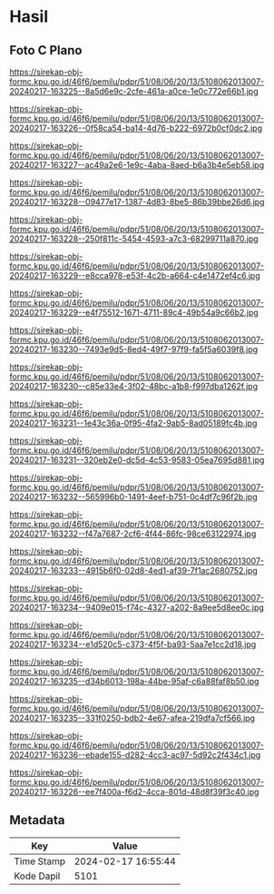 # Hasil

## Foto C Plano

https://sirekap-obj-formc.kpu.go.id/46f6/pemilu/pdpr/51/08/06/20/13/5108062013007-20240217-163225--8a5d6e9c-2cfe-461a-a0ce-1e0c772e66b1.jpg

https://sirekap-obj-formc.kpu.go.id/46f6/pemilu/pdpr/51/08/06/20/13/5108062013007-20240217-163226--0f58ca54-ba14-4d76-b222-6972b0cf0dc2.jpg

https://sirekap-obj-formc.kpu.go.id/46f6/pemilu/pdpr/51/08/06/20/13/5108062013007-20240217-163227--ac49a2e6-1e9c-4aba-8aed-b6a3b4e5eb58.jpg

https://sirekap-obj-formc.kpu.go.id/46f6/pemilu/pdpr/51/08/06/20/13/5108062013007-20240217-163228--09477e17-1387-4d83-8be5-86b39bbe26d6.jpg

https://sirekap-obj-formc.kpu.go.id/46f6/pemilu/pdpr/51/08/06/20/13/5108062013007-20240217-163228--250f811c-5454-4593-a7c3-68299711a870.jpg

https://sirekap-obj-formc.kpu.go.id/46f6/pemilu/pdpr/51/08/06/20/13/5108062013007-20240217-163229--e8cca978-e53f-4c2b-a664-c4e1472ef4c6.jpg

https://sirekap-obj-formc.kpu.go.id/46f6/pemilu/pdpr/51/08/06/20/13/5108062013007-20240217-163229--e4f75512-1671-4711-89c4-49b54a9c66b2.jpg

https://sirekap-obj-formc.kpu.go.id/46f6/pemilu/pdpr/51/08/06/20/13/5108062013007-20240217-163230--7493e9d5-8ed4-49f7-97f9-fa5f5a6039f8.jpg

https://sirekap-obj-formc.kpu.go.id/46f6/pemilu/pdpr/51/08/06/20/13/5108062013007-20240217-163230--c85e33e4-3f02-48bc-a1b8-f997dba1262f.jpg

https://sirekap-obj-formc.kpu.go.id/46f6/pemilu/pdpr/51/08/06/20/13/5108062013007-20240217-163231--1e43c36a-0f95-4fa2-9ab5-8ad05189fc4b.jpg

https://sirekap-obj-formc.kpu.go.id/46f6/pemilu/pdpr/51/08/06/20/13/5108062013007-20240217-163231--320eb2e0-dc5d-4c53-9583-05ea7695d881.jpg

https://sirekap-obj-formc.kpu.go.id/46f6/pemilu/pdpr/51/08/06/20/13/5108062013007-20240217-163232--565996b0-1491-4eef-b751-0c4df7c96f2b.jpg

https://sirekap-obj-formc.kpu.go.id/46f6/pemilu/pdpr/51/08/06/20/13/5108062013007-20240217-163232--f47a7687-2cf6-4f44-86fc-98ce63122974.jpg

https://sirekap-obj-formc.kpu.go.id/46f6/pemilu/pdpr/51/08/06/20/13/5108062013007-20240217-163233--4915b6f0-02d8-4ed1-af39-7f1ac2680752.jpg

https://sirekap-obj-formc.kpu.go.id/46f6/pemilu/pdpr/51/08/06/20/13/5108062013007-20240217-163234--9409e015-f74c-4327-a202-8a9ee5d8ee0c.jpg

https://sirekap-obj-formc.kpu.go.id/46f6/pemilu/pdpr/51/08/06/20/13/5108062013007-20240217-163234--e1d520c5-c373-4f5f-ba93-5aa7e1cc2d18.jpg

https://sirekap-obj-formc.kpu.go.id/46f6/pemilu/pdpr/51/08/06/20/13/5108062013007-20240217-163235--d34b6013-198a-44be-95af-c6a88faf8b50.jpg

https://sirekap-obj-formc.kpu.go.id/46f6/pemilu/pdpr/51/08/06/20/13/5108062013007-20240217-163235--331f0250-bdb2-4e67-afea-219dfa7cf566.jpg

https://sirekap-obj-formc.kpu.go.id/46f6/pemilu/pdpr/51/08/06/20/13/5108062013007-20240217-163236--ebade155-d282-4cc3-ac97-5d92c2f434c1.jpg

https://sirekap-obj-formc.kpu.go.id/46f6/pemilu/pdpr/51/08/06/20/13/5108062013007-20240217-163226--ee7f400a-f6d2-4cca-801d-48d8f39f3c40.jpg


## Metadata

| Key        | Value               |
| ---------- | ------------------- |
| Time Stamp | 2024-02-17 16:55:44 |
| Kode Dapil | 5101                |



